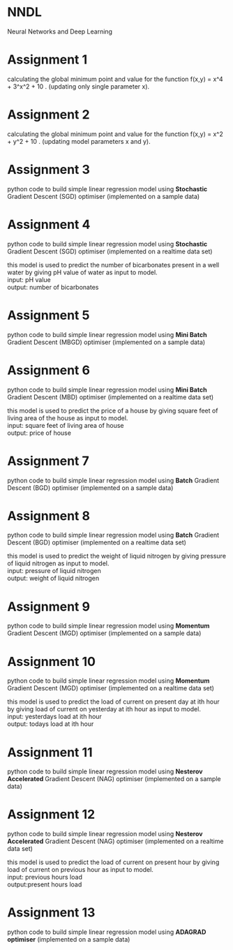 # NNDL
Neural Networks and Deep Learning

# Assignment 1 

calculating the global minimum point and value for the function f(x,y) = x^4 + 3^x^2 + 10 . (updating only single parameter x).

# Assignment 2

calculating the global minimum point and value for the function f(x,y) = x^2 + y^2 + 10 . (updating model parameters x and y).

# Assignment 3
python code to build simple linear regression model using <b>Stochastic </b>Gradient Descent (SGD) optimiser (implemented on a sample data)

# Assignment 4
python code to build simple linear regression model using <b>Stochastic</b> Gradient Descent (SGD) optimiser (implemented on a realtime data set)
<p> this model is used to predict the number of bicarbonates present in a well water by giving pH value of water as input to model.
  <br>input: pH value
  <br>output: number of bicarbonates

# Assignment 5
python code to build simple linear regression model using <b>Mini Batch</b> Gradient Descent (MBGD) optimiser (implemented on a sample data)

# Assignment 6
python code to build simple linear regression model using <b>Mini Batch</b> Gradient Descent (MBD) optimiser (implemented on a realtime data set)
<p> this model is used to predict the price of a house by giving square feet of living area of the house as input to model.
  <br>input: square feet of living area of house
  <br>output: price of house

# Assignment 7
python code to build simple linear regression model using <b>Batch</b> Gradient Descent (BGD) optimiser (implemented on a sample data)

# Assignment 8
python code to build simple linear regression model using <b>Batch</b> Gradient Descent (BGD) optimiser (implemented on a realtime data set)
<p> this model is used to predict the weight of liquid nitrogen  by giving pressure of liquid nitrogen as input to model.
  <br>input: pressure of liquid nitrogen
  <br>output: weight of liquid nitrogen

# Assignment 9
python code to build simple linear regression model using <b>Momentum </b> Gradient Descent (MGD) optimiser (implemented on a sample data)

# Assignment 10
python code to build simple linear regression model using <b>Momentum</b> Gradient Descent (MGD) optimiser (implemented on a realtime data set)
<p> this model is used to predict the load of current on present day at ith hour by giving load of current on yesterday at ith hour as input to model.
  <br>input: yesterdays load at ith hour
  <br>output: todays load at ith hour

# Assignment 11
python code to build simple linear regression model using <b>Nesterov Accelerated </b>Gradient Descent (NAG) optimiser (implemented on a sample data)

# Assignment 12
python code to build simple linear regression model using <b>Nesterov Accelerated</b> Gradient Descent (NAG) optimiser (implemented on a realtime data set)
<p> this model is used to predict the load of current on present hour by giving load of current on previous hour as input to model.
  <br>input: previous hours load
  <br>output:present hours load

# Assignment 13
python code to build simple linear regression model using <b>ADAGRAD optimiser</b> (implemented on a sample data)





